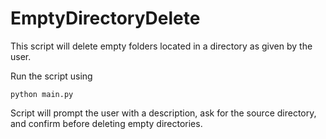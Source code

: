 
# EmptyDirectoryDelete

This script will delete empty folders located in a directory as given by the user. 

Run the script using 


    python main.py


Script will prompt the user with a description, ask for the source directory, and confirm before deleting empty directories.
  
